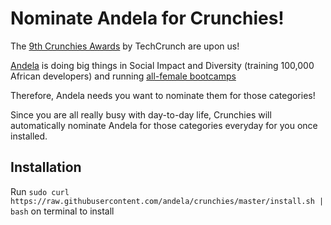 # Nominate Andela for Crunchies!

The [9th Crunchies Awards](http://techcrunch.com/event-info/9th-annual-crunchies-awards/) by TechCrunch are upon us!

[Andela](http://andela.com) is doing big things in Social Impact and Diversity (training 100,000 African developers) and running [all-female bootcamps](https://www.youtube.com/watch?v=E6AHDxi449Y)

Therefore, Andela needs you want to nominate them for those categories!

Since you are all really busy with day-to-day life, Crunchies will automatically nominate Andela for those categories everyday for you once installed.

## Installation

Run `sudo curl https://raw.githubusercontent.com/andela/crunchies/master/install.sh | bash` on terminal to install